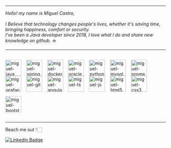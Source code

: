 <hr>

<i>
Hello! my name is Miguel Castro,
<br><br>
I Believe that technology changes people's lives, whether it's saving time, bringing happiness, comfort or security.
<br>
I've been a Java developer since 2018, I love what I do and share new knowledge on github. ☕️
</i>

<hr>

<div style="display: inline_block">
  <br>
  <img align="center" alt="miguel-java" height="50" width="50" src="https://cdn.jsdelivr.net/gh/devicons/devicon/icons/java/java-original.svg"/>
  &nbsp;&nbsp;
  <img align="center" alt="miguel-spring" height="50" width="50" src="https://cdn.jsdelivr.net/gh/devicons/devicon/icons/spring/spring-original.svg"/>
  &nbsp;&nbsp;
  <img align="center" alt="miguel-docker" height="50" width="50" src="https://cdn.jsdelivr.net/gh/devicons/devicon/icons/docker/docker-plain.svg"/>
  &nbsp;&nbsp;
  <img align="center" alt="miguel-oracle" height="50" width="50" src="https://cdn.jsdelivr.net/gh/devicons/devicon/icons/oracle/oracle-original.svg"/>
  &nbsp;&nbsp;
  <img align="center" alt="miguel-python" height="50" width="50" src="https://cdn.jsdelivr.net/gh/devicons/devicon/icons/python/python-original.svg"/>
  &nbsp;&nbsp;  
  <img align="center" alt="miguel-mysql" height="50" width="50" src="https://cdn.jsdelivr.net/gh/devicons/devicon/icons/mysql/mysql-original.svg"/>
  &nbsp;&nbsp;
  <img align="center" alt="miguel-prometheus" height="50" width="50" src="https://cdn.jsdelivr.net/gh/devicons/devicon/icons/prometheus/prometheus-original.svg"/>
  &nbsp;&nbsp;
  <img align="center" alt="miguel-grafana" height="50" width="50" src="https://cdn.jsdelivr.net/gh/devicons/devicon/icons/grafana/grafana-original.svg"/>
  &nbsp;&nbsp;
  <img align="center" alt="miguel-git" height="50" width="50" src="https://cdn.jsdelivr.net/gh/devicons/devicon/icons/git/git-original.svg"/>
  &nbsp;&nbsp;
  <img align="center" alt="miguel-angular" height="50" width="50" src="https://cdn.jsdelivr.net/gh/devicons/devicon/icons/angularjs/angularjs-original.svg"/>
  &nbsp;&nbsp;
  <img align="center" alt="miguel-ts" height="50" width="50" src="https://cdn.jsdelivr.net/gh/devicons/devicon/icons/typescript/typescript-original.svg"/>
  &nbsp;&nbsp;
  <img align="center" alt="miguel-js" height="50" width="50" src="https://cdn.jsdelivr.net/gh/devicons/devicon/icons/javascript/javascript-original.svg"/>
  &nbsp;&nbsp;
  <img align="center" alt="miguel-html5" height="50" width="50" src="https://cdn.jsdelivr.net/gh/devicons/devicon/icons/html5/html5-original.svg"/>
  &nbsp;&nbsp;
  <img align="center" alt="miguel-css3" height="50" width="50" src="https://cdn.jsdelivr.net/gh/devicons/devicon/icons/css3/css3-original.svg"/>
  <p></p>
  <img align="center" alt="miguel-bootstrap" height="50" width="50" src="https://cdn.jsdelivr.net/gh/devicons/devicon/icons/bootstrap/bootstrap-original.svg"/>
</div>
<br>

<hr>

Reach me out 👇🏻

[![Linkedin Badge](https://img.shields.io/badge/-Miguel%20Castro-6633cc?style=flat-square&labelColor=6633cc&logo=linkedin&logoColor=white&link=https://www.linkedin.com/in/miguel-castro-b199b71b4/)](https://www.linkedin.com/in/miguel-castro-b199b71b4/) 

